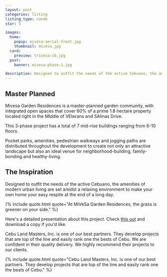 ```yaml
---
layout: post
categories: listing
listing_type: condo
star: 5

images:
  home:
    popup: mivesa-aerial-front.jpg
    thumbnail: mivesa.jpg
  card:
    preview: trivesa-cb.jpg
  post:
    banner: mivesa-phase-1.jpg

description: Designed to outfit the needs of the active Cebuano, the amenities of modern urban living are set amidst a relaxing environment to make your own home your easy respite at the end of a long day.
---
```


## Master Planned

Mivesa Garden Residences is a master-planned garden community, with integrated open spaces that cover 60% of a prime 1.8 hectare property located right in the MIddle of VEterans and SAlinas Drive.


This 3-phase project has a total of 7 mid-rise buildings ranging from 6-10 floors.

Pocket parks, amenities, pedestrian walkways and jogging paths are distributed throughout the development to create not only an attractive landscape but also an ideal venue for neighborhood-building, family-bonding and healthy-living.

## The Inspiration

Designed to outfit the needs of the active Cebuano, the amenities of modern urban living are set amidst a relaxing environment to make your own home your easy respite at the end of a long day.

{% include quote.html quote="At MiVeSa Garden Residences, the grass is greener on your side." %}

Here's a detailed presentation about this project. Check [this out](http://goo.gl/QvdRJH) and download a copy if you'd like.

Cebu Land Masters, Inc. is one of our best partners. They develop projects that are top of the line and easily rank one the bests of Cebu. We are confident in their quality delivery. We highly recommend their projects to our clients.

{% include quote.html quote="Cebu Land Masters, Inc. is one of our best partners. They develop projects that are top of the line and easily rank one the bests of Cebu." %}
